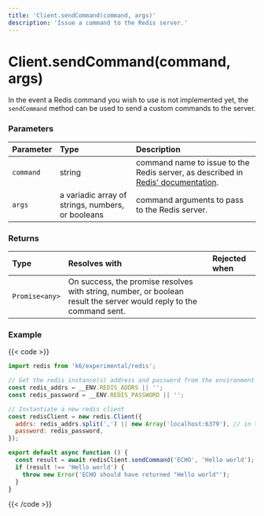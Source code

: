 ```yaml
---
title: 'Client.sendCommand(command, args)'
description: 'Issue a command to the Redis server.'
---
```


# Client.sendCommand(command, args)

In the event a Redis command you wish to use is not implemented yet, the `sendCommand` method can be used to send a custom commands to the server.

### Parameters

| Parameter | Type                                              | Description                                                                                                    |
| :-------- | :------------------------------------------------ | :------------------------------------------------------------------------------------------------------------- |
| `command` | string                                            | command name to issue to the Redis server, as described in [Redis' documentation](https://redis.io/commands/). |
| `args`    | a variadic array of strings, numbers, or booleans | command arguments to pass to the Redis server.                                                                 |

### Returns

| Type           | Resolves with                                                                                                       | Rejected when |
| :------------- | :------------------------------------------------------------------------------------------------------------------ | :------------ |
| `Promise<any>` | On success, the promise resolves with string, number, or boolean result the server would reply to the command sent. |               |

### Example

{{< code >}}

```javascript
import redis from 'k6/experimental/redis';

// Get the redis instance(s) address and password from the environment
const redis_addrs = __ENV.REDIS_ADDRS || '';
const redis_password = __ENV.REDIS_PASSWORD || '';

// Instantiate a new redis client
const redisClient = new redis.Client({
  addrs: redis_addrs.split(',') || new Array('localhost:6379'), // in the form of 'host:port', separated by commas
  password: redis_password,
});

export default async function () {
  const result = await redisClient.sendCommand('ECHO', 'Hello world');
  if (result !== 'Hello world') {
    throw new Error('ECHO should have returned "Hello world"');
  }
}
```

{{< /code >}}
